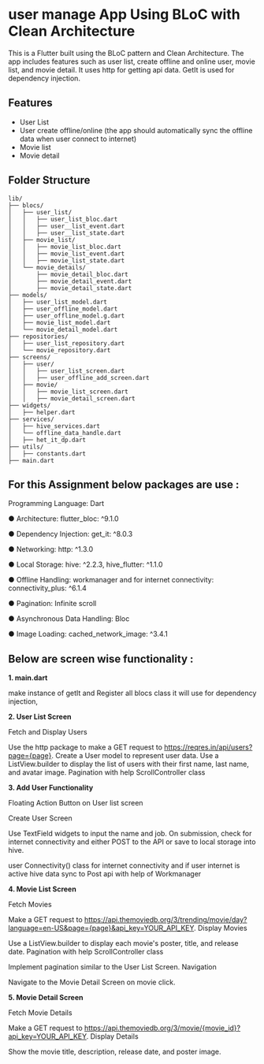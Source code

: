 # user manage App Using BLoC with Clean Architecture
This is a Flutter built using the BLoC pattern and Clean Architecture. The app includes features such as user list, create offline and online user, movie list, and movie detail. It uses http for getting api data. GetIt is used for dependency injection.

## Features

- User List
- User create offline/online (the app should automatically sync the offline data when user connect to internet)
- Movie list
- Movie detail


## Folder Structure
```
lib/
├── blocs/
│   ├── user_list/
│   │   ├── user_list_bloc.dart
│   │   ├── user__list_event.dart
│   │   ├── user__list_state.dart
│   ├── movie_list/
│   │   ├── movie_list_bloc.dart
│   │   ├── movie_list_event.dart
│   │   ├── movie_list_state.dart
│   └── movie_details/
│       ├── movie_detail_bloc.dart
│       ├── movie_detail_event.dart
│       ├── movie_detail_state.dart
├── models/
│   ├── user_list_model.dart
│   ├── user_offline_model.dart
│   ├── user_offline_model.g.dart
│   ├── movie_list_model.dart
│   └── movie_detail_model.dart
├── repositories/
│   ├── user_list_repository.dart
│   └── movie_repository.dart
├── screens/
│   ├── user/
│   │   ├── user_list_screen.dart
│   │   ├── user_offline_add_screen.dart
│   ├── movie/
│   │   ├── movie_list_screen.dart
│   │   ├── movie_detail_screen.dart
├── widgets/
│   ├── helper.dart
├── services/
│   ├── hive_services.dart
│   └── offline_data_handle.dart
│   ├── het_it_dp.dart
├── utils/
│   ├── constants.dart
├── main.dart
```


## **For this Assignment below packages are use :**

Programming Language: Dart

● Architecture:  flutter_bloc: ^9.1.0

● Dependency Injection: get_it: ^8.0.3

● Networking:  http: ^1.3.0

● Local Storage: hive: ^2.2.3, hive_flutter: ^1.1.0
  
● Offline Handling: workmanager and for internet connectivity: connectivity_plus: ^6.1.4

● Pagination: Infinite scroll 

● Asynchronous Data Handling: Bloc

● Image Loading: cached_network_image: ^3.4.1




## **Below are screen wise functionality :**
**1. main.dart**

 make instance of getIt and Register all blocs class it will use for dependency injection, 

**2. User List Screen**

Fetch and Display Users

Use the http package to make a GET request to https://reqres.in/api/users?page={page}.
Create a User  model to represent user data.
Use a ListView.builder to display the list of users with their first name, last name, and avatar image.
Pagination with help ScrollController class

**3. Add User Functionality**

Floating Action Button on User list screen

Create User Screen

Use TextField widgets to input the name and job.
On submission, check for internet connectivity and either POST to the API or save to local storage into hive.

user Connectivity() class for internet connectivity and if user internet is active hive data sync to Post api with help of Workmanager



**4. Movie List Screen**

Fetch Movies

Make a GET request to https://api.themoviedb.org/3/trending/movie/day?language=en-US&page={page}&api_key=YOUR_API_KEY.
Display Movies

Use a ListView.builder to display each movie's poster, title, and release date.
Pagination with help ScrollController class

Implement pagination similar to the User List Screen.
Navigation

Navigate to the Movie Detail Screen on movie click.



**5. Movie Detail Screen**

Fetch Movie Details

Make a GET request to https://api.themoviedb.org/3/movie/{movie_id}?api_key=YOUR_API_KEY.
Display Details

Show the movie title, description, release date, and poster image.
